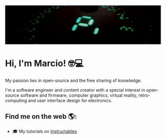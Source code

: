 ![banner][banner]

# Hi, I'm Marcio! :nerd_face::computer: 
My passion lies in open-source and the free sharing of knowledge.

I'm a software engineer and content creator with a special interest in open-source software and firmware, computer graphics, virtual reality, retro-computing and user interface design for electronics.

## Find me on the web 🌎:
- :mortar_board: My tutorials on [Instructables]

<!--
**marciot/marciot** is a ✨ _special_ ✨ repository because its `README.md` (this file) appears on your GitHub profile.

Here are some ideas to get you started:

- 🔭 I’m currently working on ...
- 🌱 I’m currently learning ...
- 👯 I’m looking to collaborate on ...
- 🤔 I’m looking for help with ...
- 💬 Ask me about ...
- 📫 How to reach me: ...
- 😄 Pronouns: ...
- ⚡ Fun fact: ...
-->

[Instructables]: https://www.instructables.com/member/marciot/instructables/
[banner]: https://github.com/marciot/marciot/raw/main/images/pi.jpg
